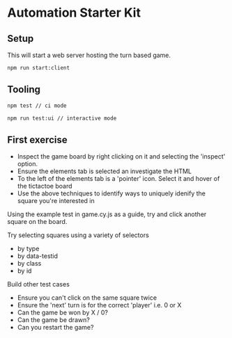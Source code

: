 # Automation Starter Kit

## Setup

This will start a web server hosting the turn based game.

```sh
npm run start:client
```

## Tooling

```sh
npm test // ci mode
```

```sh
npm run test:ui // interactive mode
```

## First exercise

-   Inspect the game board by right clicking on it and selecting the 'inspect' option.
-   Ensure the elements tab is selected an investigate the HTML
-   To the left of the elements tab is a 'pointer' icon. Select it and hover of the tictactoe board
-   Use the above techniques to identify ways to uniquely idenify the square you're interested in

Using the example test in game.cy.js as a guide, try and click another square on the board.

Try selecting squares using a variety of selectors

-   by type
-   by data-testid
-   by class
-   by id

Build other test cases

-   Ensure you can't click on the same square twice
-   Ensure the 'next' turn is for the correct 'player' i.e. 0 or X
-   Can the game be won by X / 0?
-   Can the game be drawn?
-   Can you restart the game?
